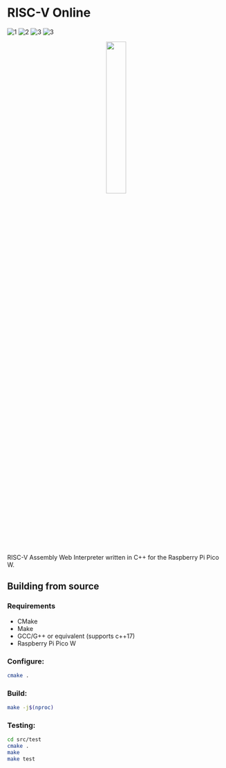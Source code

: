 # RISC-V Online
![1](https://github.com/IHatePineapples/riscv-online/actions/workflows/cmake-RP2040-ARM-Release.yml/badge.svg)
![2](https://github.com/IHatePineapples/riscv-online/actions/workflows/cmake-ubuntu-x86_64-Release.yml/badge.svg)
![3](https://github.com/IHatePineapples/riscv-online/actions/workflows/codeql.yml/badge.svg)
![3](https://github.com/IHatePineapples/riscv-online/actions/workflows/devskim.yml/badge.svg)

<div style="text-align: center"> 
  <img width="30%" src="https://repository-images.githubusercontent.com/740292996/fc09680a-050d-4285-9090-8d38a7002559"/>
</div>



RISC-V Assembly Web Interpreter written in C++ for the Raspberry Pi Pico W.

## Building from source

### Requirements
* CMake
* Make
* GCC/G++ or equivalent (supports c++17)
* Raspberry Pi Pico W

### Configure:

```bash
cmake .
```

### Build:

```bash
make -j$(nproc)
```

### Testing:
```bash
cd src/test
cmake .
make
make test
```



